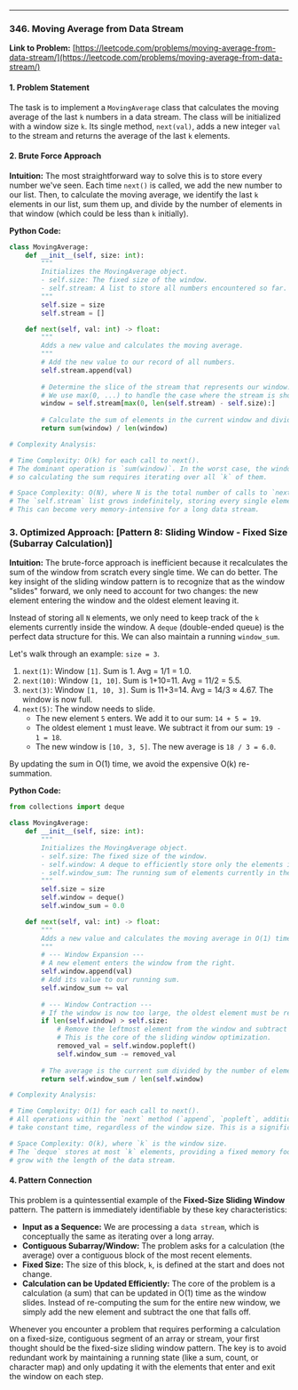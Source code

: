 ---
### **346. Moving Average from Data Stream**
**Link to Problem:** [https://leetcode.com/problems/moving-average-from-data-stream/](https://leetcode.com/problems/moving-average-from-data-stream/)

#### **1. Problem Statement**
The task is to implement a `MovingAverage` class that calculates the moving average of the last `k` numbers in a data stream. The class will be initialized with a window size `k`. Its single method, `next(val)`, adds a new integer `val` to the stream and returns the average of the last `k` elements.

#### **2. Brute Force Approach**
**Intuition:**
The most straightforward way to solve this is to store every number we've seen. Each time `next()` is called, we add the new number to our list. Then, to calculate the moving average, we identify the last `k` elements in our list, sum them up, and divide by the number of elements in that window (which could be less than `k` initially).

**Python Code:**
```python
class MovingAverage:
    def __init__(self, size: int):
        """
        Initializes the MovingAverage object.
        - self.size: The fixed size of the window.
        - self.stream: A list to store all numbers encountered so far.
        """
        self.size = size
        self.stream = []

    def next(self, val: int) -> float:
        """
        Adds a new value and calculates the moving average.
        """
        # Add the new value to our record of all numbers.
        self.stream.append(val)
        
        # Determine the slice of the stream that represents our window.
        # We use max(0, ...) to handle the case where the stream is shorter than the window size.
        window = self.stream[max(0, len(self.stream) - self.size):]
        
        # Calculate the sum of elements in the current window and divide by its size.
        return sum(window) / len(window)

# Complexity Analysis:

# Time Complexity: O(k) for each call to next().
# The dominant operation is `sum(window)`. In the worst case, the window has `k` elements,
# so calculating the sum requires iterating over all `k` of them.

# Space Complexity: O(N), where N is the total number of calls to `next()`.
# The `self.stream` list grows indefinitely, storing every single element ever passed to the method.
# This can become very memory-intensive for a long data stream.
```

### **3. Optimized Approach: [Pattern 8: Sliding Window - Fixed Size (Subarray Calculation)]**
**Intuition:**
The brute-force approach is inefficient because it recalculates the sum of the window from scratch every single time. We can do better. The key insight of the sliding window pattern is to recognize that as the window "slides" forward, we only need to account for two changes: the new element entering the window and the oldest element leaving it.

Instead of storing all `N` elements, we only need to keep track of the `k` elements currently inside the window. A `deque` (double-ended queue) is the perfect data structure for this. We can also maintain a running `window_sum`.

Let's walk through an example: `size = 3`.
1.  `next(1)`: Window `[1]`. Sum is 1. Avg = 1/1 = 1.0.
2.  `next(10)`: Window `[1, 10]`. Sum is 1+10=11. Avg = 11/2 = 5.5.
3.  `next(3)`: Window `[1, 10, 3]`. Sum is 11+3=14. Avg = 14/3 ≈ 4.67. The window is now full.
4.  `next(5)`: The window needs to slide.
    *   The new element `5` enters. We add it to our sum: `14 + 5 = 19`.
    *   The oldest element `1` must leave. We subtract it from our sum: `19 - 1 = 18`.
    *   The new window is `[10, 3, 5]`. The new average is `18 / 3 = 6.0`.

By updating the sum in O(1) time, we avoid the expensive O(k) re-summation.

**Python Code:**
```python
from collections import deque

class MovingAverage:
    def __init__(self, size: int):
        """
        Initializes the MovingAverage object.
        - self.size: The fixed size of the window.
        - self.window: A deque to efficiently store only the elements in the window.
        - self.window_sum: The running sum of elements currently in the window.
        """
        self.size = size
        self.window = deque()
        self.window_sum = 0.0

    def next(self, val: int) -> float:
        """
        Adds a new value and calculates the moving average in O(1) time.
        """
        # --- Window Expansion ---
        # A new element enters the window from the right.
        self.window.append(val)
        # Add its value to our running sum.
        self.window_sum += val
        
        # --- Window Contraction ---
        # If the window is now too large, the oldest element must be removed.
        if len(self.window) > self.size:
            # Remove the leftmost element from the window and subtract its value from the sum.
            # This is the core of the sliding window optimization.
            removed_val = self.window.popleft()
            self.window_sum -= removed_val
            
        # The average is the current sum divided by the number of elements in the window.
        return self.window_sum / len(self.window)

# Complexity Analysis:

# Time Complexity: O(1) for each call to next().
# All operations within the `next` method (`append`, `popleft`, addition, subtraction, division)
# take constant time, regardless of the window size. This is a significant improvement.

# Space Complexity: O(k), where `k` is the window size.
# The `deque` stores at most `k` elements, providing a fixed memory footprint that doesn't
# grow with the length of the data stream.
```

#### **4. Pattern Connection**
This problem is a quintessential example of the **Fixed-Size Sliding Window** pattern. The pattern is immediately identifiable by these key characteristics:

*   **Input as a Sequence:** We are processing a `data stream`, which is conceptually the same as iterating over a long array.
*   **Contiguous Subarray/Window:** The problem asks for a calculation (the average) over a contiguous block of the most recent elements.
*   **Fixed Size:** The size of this block, `k`, is defined at the start and does not change.
*   **Calculation can be Updated Efficiently:** The core of the problem is a calculation (a sum) that can be updated in O(1) time as the window slides. Instead of re-computing the sum for the entire new window, we simply add the new element and subtract the one that falls off.

Whenever you encounter a problem that requires performing a calculation on a fixed-size, contiguous segment of an array or stream, your first thought should be the fixed-size sliding window pattern. The key is to avoid redundant work by maintaining a running state (like a sum, count, or character map) and only updating it with the elements that enter and exit the window on each step.